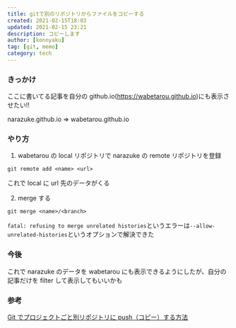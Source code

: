```yaml
---
title: gitで別のリポジトリからファイルをコピーする
created: 2021-02-15T18:03
updated: 2021-02-15 23:21
description: コピーします
author: [konnyaku]
tag: [git, memo]
category: tech
---
```


### きっかけ

ここに書いてる記事を自分の github.io(https://wabetarou.github.io)にも表示させたい!!

narazuke.github.io => wabetarou.github.io

### やり方

1. wabetarou の local リポジトリで narazuke の remote リポジトリを登録

```
git remote add <name> <url>
```

これで local に url 先のデータがくる

2. merge する

```
git merge <name>/<branch>
```

`fatal: refusing to merge unrelated histories`というエラーは`--allow-unrelated-histories`というオプションで解決できた

### 今後

これで narazuke のデータを wabetarou にも表示できるようにしたが、自分の記事だけを filter して表示してもいいかも

### 参考

[Git でプロジェクトごと別リポジトリに push（コピー）する方法](https://chat-rate.com/it/1789/)
